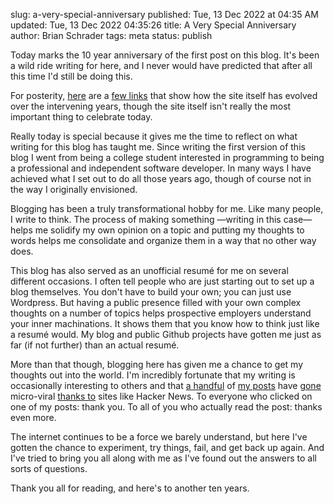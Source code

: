 slug: a-very-special-anniversary
published: Tue, 13 Dec 2022 at 04:35 AM
updated: Tue, 13 Dec 2022 04:35:26 
title: A Very Special Anniversary
author: Brian Schrader
tags: meta
status: publish

Today marks the 10 year anniversary of the first post on this blog. It's been a wild ride writing for here, and I never would have predicted that after all this time I'd still be doing this.

For posterity, [here][1] are a [few links][2] that show how the site itself has evolved over the intervening years, though the site itself isn't really the most important thing to celebrate today.

Really today is special because it gives me the time to reflect on what writing for this blog has taught me. Since writing the first version of this blog I went from being a college student interested in programming to being a professional and independent software developer. In many ways I have achieved what I set out to do all those years ago, though of course not in the way I originally envisioned.

[1]: https://web.archive.org/web/20140715043702/http://brianschrader.com/
[2]: https://web.archive.org/web/20170915170554/https://brianschrader.com/

Blogging has been a truly transformational hobby for me. Like many people, I write to think. The process of making something &mdash;writing in this case&mdash; helps me solidify my own opinion on a topic and putting my thoughts to words helps me consolidate and organize them in a way that no other way does.

This blog has also served as an unofficial resumé for me on several different occasions. I often tell people who are just starting out to set up a blog themselves. You don't have to build your own; you can just use Wordpress. But having a public presence filled with your own complex thoughts on a number of topics helps prospective employers understand your inner machinations. It shows them that you know how to think just like a resumé would. My blog and public Github projects have gotten me just as far (if not further) than an actual resumé.

More than that though, blogging here has given me a chance to get my thoughts out into the world. I'm incredibly fortunate that my writing is occasionally interesting to others and that [a handful][3] of [my posts][4] have [gone][5] micro-viral [thanks to][6] sites like Hacker News. To everyone who clicked on one of my posts: thank you. To all of you who actually read the post: thanks even more.

[3]: /archive/why-all-my-servers-have-an-8gb-empty-file/
[4]: /archive/python-35-and-multitasking/
[5]: /archive/youtube-has-apparently-reinstated-rss-feeds/
[6]: /archive/on-the-web-the-best-outcome-is-email/

The internet continues to be a force we barely understand, but here I've gotten the chance to experiment, try things, fail, and get back up again. And I've tried to bring you all along with me as I've found out the answers to all sorts of questions.

Thank you all for reading, and here's to another ten years.
